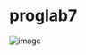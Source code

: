 # proglab7
![image](https://github.com/alinaagnistova/proglab7/assets/116123766/0e13760b-9e24-4ca2-8abb-55ecd4902238)
